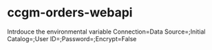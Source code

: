 # ccgm-orders-webapi

Intrdouce the environmental variable
Connection=Data Source=<DB HOST>;Initial Catalog=<DB NAME>;User ID=<DB USER>;Password=<DB PASSWORD>;Encrypt=False
